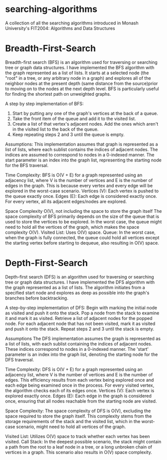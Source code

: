 # searching-algorithms
A collection of all the searching algorithms introduced in Monash University's FIT2004: Algorithms and Data Structures

# Breadth-First-Search
Breadth-first search (BFS) is an algorithm used for traversing or searching tree or graph data structures.
I have implemented the BFS algorithm with the graph represented as a list of lists.
It starts at a selected node (the "root" in a tree, or any arbitrary node in a graph) and explores all of the neighbor nodes at the present depth (same distance from the source)prior to moving on to the nodes at the next depth level. BFS is particularly useful for finding the shortest path on unweighted graphs.

A step by step implementation of BFS:
1. Start by putting any one of the graph's vertices at the back of a queue.
2. Take the front item of the queue and add it to the visited list.
3. Create a list of that vertex's adjacent nodes. Add the ones which aren't in the visited list to the back of the queue.
4. Keep repeating steps 2 and 3 until the queue is empty.

Assumptions:
This implementation assumes that graph is represented as a list of lists, where each sublist contains the indices of adjacent nodes. The indices are assumed to correspond to nodes in a 0-indexed manner.
The start parameter is an index into the graph list, representing the starting node for the BFS traversal.

Time Complexity:
BFS is O(V + E) for a graph represented using an adjacency list, where V is the number of vertices and E is the number of edges in the graph. 
This is because every vertex and every edge will be explored in the worst-case scenario.
Vertices (V): Each vertex is pushed to the queue exactly once.
Edges (E): Each edge is considered exactly once. For every vertex, all its adjacent edges/nodes are explored.

Space Complexity
O(V), not including the space to store the graph itself
The space complexity of BFS primarily depends on the size of the queue that is used to store the vertices to be explored. In the worst case, the queue might need to hold all the vertices of the graph, which makes the space complexity O(V).
Visited List: Uses O(V) space.
Queue: In the worst case, when the graph is fully connected, the queue could hold all vertices except the starting vertex before starting to dequeue, also resulting in O(V) space.

# Depth-First-Search
Depth-first search (DFS) is an algorithm used for traversing or searching tree or graph data structures.
I have implemented the DFS algorithm with the graph represented as a list of lists.
The algorithm initiates from a specified start node and explores as deep as possible into the graph's branches before backtracking.

A step-by-step implementation of DFS:
Begin with marking the initial node as visited and push it onto the stack.
Pop a node from the stack to examine it and mark it as visited.
Retrieve a list of adjacent nodes for the popped node. For each adjacent node that has not been visited, mark it as visited and push it onto the stack.
Repeat steps 2 and 3 until the stack is empty.

Assumptions
The DFS implementation assumes the graph is represented as a list of lists, with each sublist containing the indices of adjacent nodes. These indices correspond to nodes in a 0-indexed manner. 
The 'start' parameter is an index into the graph list, denoting the starting node for the DFS traversal.

Time Complexity:
DFS is O(V + E) for a graph represented using an adjacency list, where V is the number of vertices and E is the number of edges. This efficiency results from each vertex being explored once and each edge being examined once in the process. For every visited vertex, the algorithm checks each of its edges once.
Vertices (V): Each vertex is explored exactly once.
Edges (E): Each edge in the graph is considered once, ensuring that all nodes reachable from the starting node are visited.

Space Complexity:
The space complexity of DFS is O(V), excluding the space required to store the graph itself. This complexity stems from the storage requirements of the stack and the visited list, which in the worst-case scenario, might need to hold all vertices of the graph.

Visited List: Utilizes O(V) space to track whether each vertex has been visited.
Call Stack: In the deepest possible scenario, the stack might contain a path from the root to a leaf node in a tree, or a long unbroken chain of vertices in a graph. This scenario also results in O(V) space complexity.
